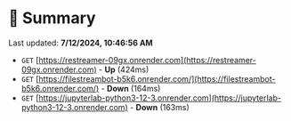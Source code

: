 # 📖 Summary
Last updated: **7/12/2024, 10:46:56 AM**

- `GET` [https://restreamer-09gx.onrender.com](https://restreamer-09gx.onrender.com) - **Up** (424ms)
- `GET` [https://filestreambot-b5k6.onrender.com/](https://filestreambot-b5k6.onrender.com/) - **Down** (164ms)
- `GET` [https://jupyterlab-python3-12-3.onrender.com](https://jupyterlab-python3-12-3.onrender.com) - **Down** (163ms)

